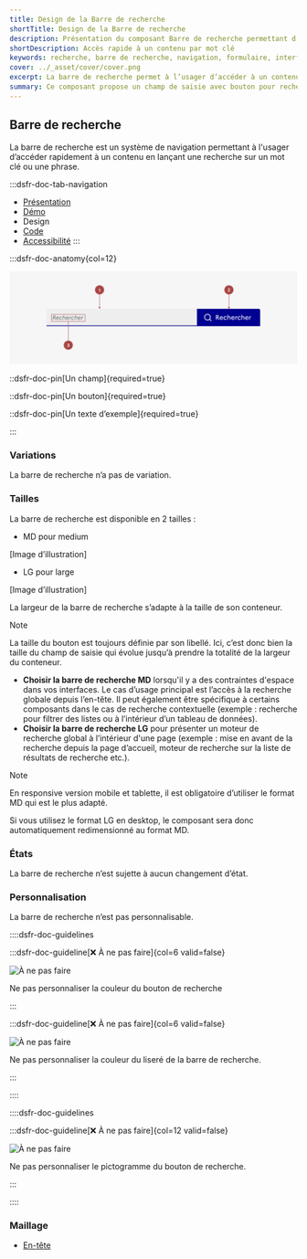 ```yaml
---
title: Design de la Barre de recherche
shortTitle: Design de la Barre de recherche
description: Présentation du composant Barre de recherche permettant d’accéder rapidement à un contenu via un mot clé ou une phrase.
shortDescription: Accès rapide à un contenu par mot clé
keywords: recherche, barre de recherche, navigation, formulaire, interface, DSFR, accessibilité, moteur de recherche
cover: ../_asset/cover/cover.png
excerpt: La barre de recherche permet à l’usager d’accéder à un contenu ciblé en saisissant un mot clé ou une phrase. Elle peut être globale ou contextuelle selon l’usage.
summary: Ce composant propose un champ de saisie avec bouton pour rechercher un contenu spécifique au sein d’un site ou d’un bloc fonctionnel. Elle s’intègre idéalement à l’en-tête pour un usage global ou dans une section précise pour des recherches contextuelles. Le composant suit des recommandations strictes en matière d’accessibilité, de largeur minimale, de rédaction des libellés et ne permet pas de personnalisation graphique.
---
```


## Barre de recherche

La barre de recherche est un système de navigation permettant à l'usager d’accéder rapidement à un contenu en lançant une recherche sur un mot clé ou une phrase.

:::dsfr-doc-tab-navigation
- [Présentation](../index.md)
- [Démo](../demo/index.md)
- Design
- [Code](../code/index.md)
- [Accessibilité](../accessibility/index.md)
:::


:::dsfr-doc-anatomy{col=12}

![Anatomie de l'onglet](../_asset/anatomy/anatomy-1.png)

::dsfr-doc-pin[Un champ]{required=true}

::dsfr-doc-pin[Un bouton]{required=true}

::dsfr-doc-pin[Un texte d’exemple]{required=true}

:::


### Variations

La barre de recherche n’a pas de variation.

### Tailles

La barre de recherche est disponible en 2 tailles :

- MD pour medium

[Image d’illustration]

- LG pour large

[Image d’illustration]

La largeur de la barre de recherche s’adapte à la taille de son conteneur.

> [!NOTE]
> La taille du bouton est toujours définie par son libellé. Ici, c’est donc bien la taille du champ de saisie qui évolue jusqu’à prendre la totalité de la largeur du conteneur.

- **Choisir la barre de recherche MD** lorsqu'il y a des contraintes d'espace dans vos interfaces. Le cas d’usage principal est l’accès à la recherche globale depuis l’en-tête. Il peut également être spécifique à certains composants dans le cas de recherche contextuelle (exemple : recherche pour filtrer des listes ou à l’intérieur d’un tableau de données).
- **Choisir la barre de recherche LG** pour présenter un moteur de recherche global à l’intérieur d'une page (exemple : mise en avant de la recherche depuis la page d’accueil, moteur de recherche sur la liste de résultats de recherche etc.).

> [!NOTE]
> En responsive version mobile et tablette, il est obligatoire d’utiliser le format MD qui est le plus adapté.

Si vous utilisez le format LG en desktop, le composant sera donc automatiquement redimensionné au format MD.

### États

La barre de recherche n’est sujette à aucun changement d’état.

### Personnalisation

La barre de recherche n’est pas personnalisable.

::::dsfr-doc-guidelines

:::dsfr-doc-guideline[❌ À ne pas faire]{col=6 valid=false}

![À ne pas faire](./_asset/custom/dont-1.png)

Ne pas personnaliser la couleur du bouton de recherche

:::

:::dsfr-doc-guideline[❌ À ne pas faire]{col=6 valid=false}

![À ne pas faire](./_asset/custom/dont-2.png)

Ne pas personnaliser la couleur du liseré de la barre de recherche.

:::

::::


::::dsfr-doc-guidelines

:::dsfr-doc-guideline[❌ À ne pas faire]{col=12 valid=false}

![À ne pas faire](./_asset/custom/dont-3.png)

Ne pas personnaliser le pictogramme du bouton de recherche.

:::

::::


### Maillage

- [En-tête](../../../../header/_part/doc/index.md)